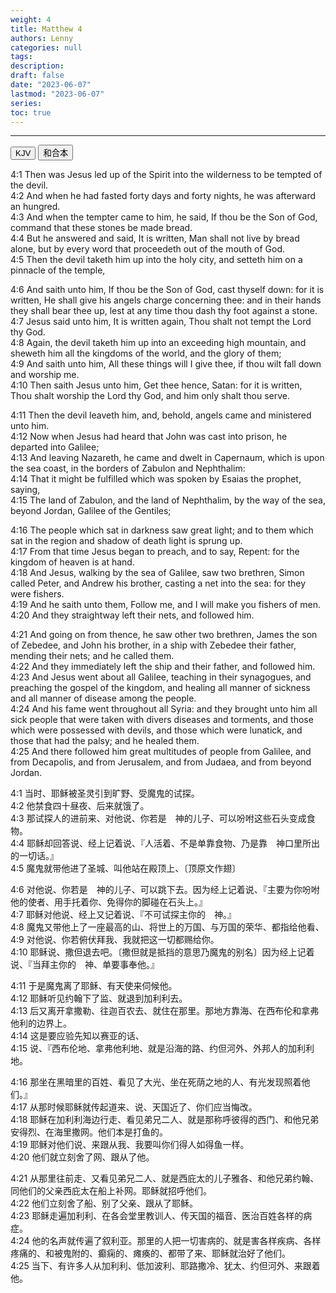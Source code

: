 ```yaml
---
weight: 4
title: Matthew 4
authors: Lenny
categories: null
tags: 
description: 
draft: false
date: "2023-06-07"
lastmod: "2023-06-07"
series:
toc: true
---
```



<!--more-->
---

<!-- Tab links -->

<div class="tab">
  <button class="tablinks active" onclick="tablabel(event, 'english')">KJV</button>
  <button class="tablinks" onclick="tablabel(event, 'chinese')">和合本</button>
</div>

<!-- Tab content -->
<div id="english" class="tabcontent" style="display:block">

4:1 Then was Jesus led up of the Spirit into the wilderness to be tempted of the devil.  
4:2 And when he had fasted forty days and forty nights, he was afterward an hungred.  
4:3 And when the tempter came to him, he said, If thou be the Son of God, command that these stones be made bread.  
4:4 But he answered and said, It is written, Man shall not live by bread alone, but by every word that proceedeth out of the mouth of God.  
4:5 Then the devil taketh him up into the holy city, and setteth him on a pinnacle of the temple,  

4:6 And saith unto him, If thou be the Son of God, cast thyself down: for it is written, He shall give his angels charge concerning thee: and in their hands they shall bear thee up, lest at any time thou dash thy foot against a stone.  
4:7 Jesus said unto him, It is written again, Thou shalt not tempt the Lord thy God.  
4:8 Again, the devil taketh him up into an exceeding high mountain, and sheweth him all the kingdoms of the world, and the glory of them;  
4:9 And saith unto him, All these things will I give thee, if thou wilt fall down and worship me.  
4:10 Then saith Jesus unto him, Get thee hence, Satan: for it is written, Thou shalt worship the Lord thy God, and him only shalt thou serve.  

4:11 Then the devil leaveth him, and, behold, angels came and ministered unto him.  
4:12 Now when Jesus had heard that John was cast into prison, he departed into Galilee;  
4:13 And leaving Nazareth, he came and dwelt in Capernaum, which is upon the sea coast, in the borders of Zabulon and Nephthalim:  
4:14 That it might be fulfilled which was spoken by Esaias the prophet, saying,  
4:15 The land of Zabulon, and the land of Nephthalim, by the way of the sea, beyond Jordan, Galilee of the Gentiles;  

4:16 The people which sat in darkness saw great light; and to them which sat in the region and shadow of death light is sprung up.  
4:17 From that time Jesus began to preach, and to say, Repent: for the kingdom of heaven is at hand.  
4:18 And Jesus, walking by the sea of Galilee, saw two brethren, Simon called Peter, and Andrew his brother, casting a net into the sea: for they were fishers.  
4:19 And he saith unto them, Follow me, and I will make you fishers of men.  
4:20 And they straightway left their nets, and followed him.  

4:21 And going on from thence, he saw other two brethren, James the son of Zebedee, and John his brother, in a ship with Zebedee their father, mending their nets; and he called them.  
4:22 And they immediately left the ship and their father, and followed him.  
4:23 And Jesus went about all Galilee, teaching in their synagogues, and preaching the gospel of the kingdom, and healing all manner of sickness and all manner of disease among the people.  
4:24 And his fame went throughout all Syria: and they brought unto him all sick people that were taken with divers diseases and torments, and those which were possessed with devils, and those which were lunatick, and those that had the palsy; and he healed them.  
4:25 And there followed him great multitudes of people from Galilee, and from Decapolis, and from Jerusalem, and from Judaea, and from beyond Jordan.  

</div>


<div id="chinese" class="tabcontent">

4:1 当时、耶稣被圣灵引到旷野、受魔鬼的试探。  
4:2 他禁食四十昼夜、后来就饿了。  
4:3 那试探人的进前来、对他说、你若是　神的儿子、可以吩咐这些石头变成食物。  
4:4 耶稣却回答说、经上记着说、『人活着、不是单靠食物、乃是靠　神口里所出的一切话。』  
4:5 魔鬼就带他进了圣城、叫他站在殿顶上、〔顶原文作翅〕

4:6 对他说、你若是　神的儿子、可以跳下去。因为经上记着说、『主要为你吩咐他的使者、用手托着你、免得你的脚碰在石头上。』  
4:7 耶稣对他说、经上又记着说、『不可试探主你的　神。』  
4:8 魔鬼又带他上了一座最高的山、将世上的万国、与万国的荣华、都指给他看、  
4:9 对他说、你若俯伏拜我、我就把这一切都赐给你。  
4:10 耶稣说、撒但退去吧。〔撒但就是抵挡的意思乃魔鬼的别名〕因为经上记着说、『当拜主你的　神、单要事奉他。』  

4:11 于是魔鬼离了耶稣、有天使来伺候他。  
4:12 耶稣听见约翰下了监、就退到加利利去。  
4:13 后又离开拿撒勒、往迦百农去、就住在那里。那地方靠海、在西布伦和拿弗他利的边界上。  
4:14 这是要应验先知以赛亚的话、  
4:15 说、『西布伦地、拿弗他利地、就是沿海的路、约但河外、外邦人的加利利地。  

4:16 那坐在黑暗里的百姓、看见了大光、坐在死荫之地的人、有光发现照着他们。』  
4:17 从那时候耶稣就传起道来、说、天国近了、你们应当悔改。  
4:18 耶稣在加利利海边行走、看见弟兄二人、就是那称呼彼得的西门、和他兄弟安得烈、在海里撒网。他们本是打鱼的。  
4:19 耶稣对他们说、来跟从我、我要叫你们得人如得鱼一样。  
4:20 他们就立刻舍了网、跟从了他。  

4:21 从那里往前走、又看见弟兄二人、就是西庇太的儿子雅各、和他兄弟约翰、同他们的父亲西庇太在船上补网。耶稣就招呼他们。  
4:22 他们立刻舍了船、别了父亲、跟从了耶稣。  
4:23 耶稣走遍加利利、在各会堂里教训人、传天国的福音、医治百姓各样的病症。  
4:24 他的名声就传遍了叙利亚。那里的人把一切害病的、就是害各样疾病、各样疼痛的、和被鬼附的、癫痫的、瘫痪的、都带了来、耶稣就治好了他们。  
4:25 当下、有许多人从加利利、低加波利、耶路撒冷、犹太、约但河外、来跟着他。  

</div>